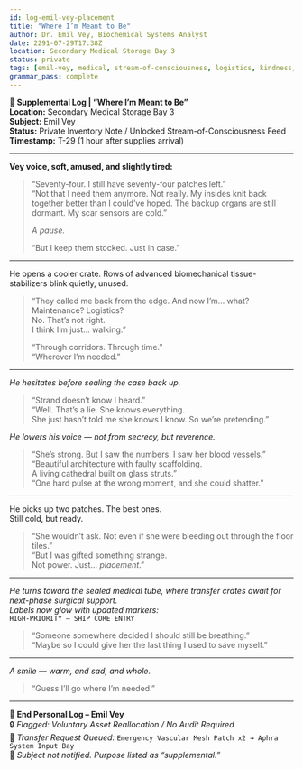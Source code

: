 ```yaml
---
id: log-emil-vey-placement
title: "Where I’m Meant to Be"
author: Dr. Emil Vey, Biochemical Systems Analyst
date: 2291-07-29T17:38Z
location: Secondary Medical Storage Bay 3
status: private
tags: [emil-vey, medical, stream-of-consciousness, logistics, kindness, strand, foreshadowing]
grammar_pass: complete
---
```


📓 **Supplemental Log | “Where I’m Meant to Be”**  
**Location:** Secondary Medical Storage Bay 3  
**Subject:** Emil Vey  
**Status:** Private Inventory Note / Unlocked Stream-of-Consciousness Feed  
**Timestamp:** T-29 (1 hour after supplies arrival)

---

**Vey voice, soft, amused, and slightly tired:**

> “Seventy-four. I still have seventy-four patches left.”  
> “Not that I need them anymore. Not really. My insides knit back together better than I could’ve hoped. The backup organs are still dormant. My scar sensors are cold.”  
>  
> *A pause.*  
>  
> “But I keep them stocked. Just in case.”

---

He opens a cooler crate. Rows of advanced biomechanical tissue-stabilizers blink quietly, unused.

> “They called me back from the edge. And now I’m… what? Maintenance? Logistics?  
> No. That’s not right.  
> I think I’m just… walking.”  
>  
> “Through corridors. Through time.”  
> “Wherever I’m needed.”

---

*He hesitates before sealing the case back up.*

> “Strand doesn’t know I heard.”  
> “Well. That’s a lie. She knows everything.  
> She just hasn’t told me she knows I know. So we’re pretending.”

*He lowers his voice — not from secrecy, but reverence.*

> “She’s strong. But I saw the numbers. I saw her blood vessels.”  
> “Beautiful architecture with faulty scaffolding.  
> A living cathedral built on glass struts.”  
> “One hard pulse at the wrong moment, and she could shatter.”

---

He picks up two patches. The best ones.  
Still cold, but ready.

> “She wouldn’t ask. Not even if she were bleeding out through the floor tiles.”  
> “But I was gifted something strange.  
> Not power. Just… *placement*.”

---

*He turns toward the sealed medical tube, where transfer crates await for next-phase surgical support.*  
*Labels now glow with updated markers:*  
`HIGH-PRIORITY – SHIP CORE ENTRY`

> “Someone somewhere decided I should still be breathing.”  
> “Maybe so I could give her the last thing I used to save myself.”

---

*A smile — warm, and sad, and whole.*

> “Guess I’ll go where I’m needed.”

---

📁 **End Personal Log – Emil Vey**  
🔒 *Flagged: Voluntary Asset Reallocation / No Audit Required*  
📎 *Transfer Request Queued:* `Emergency Vascular Mesh Patch x2 → Aphra System Input Bay`  
📎 *Subject not notified. Purpose listed as “supplemental.”*
